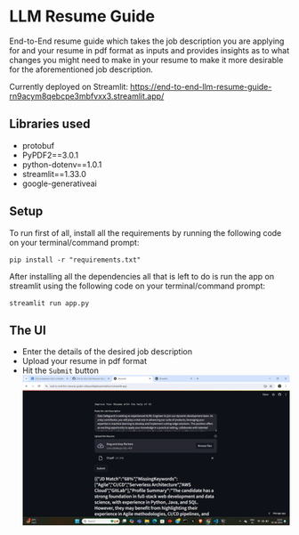 # LLM Resume Guide
End-to-End resume guide which takes the job description you are applying for and your resume in pdf format as inputs and provides insights as to what changes you might need to make in your resume to make it more desirable for the aforementioned job description.

Currently deployed on Streamlit: https://end-to-end-llm-resume-guide-rn9acym8qebcpe3mbfvxx3.streamlit.app/

## Libraries used
* protobuf
* PyPDF2==3.0.1
* python-dotenv==1.0.1
* streamlit==1.33.0
* google-generativeai

## Setup
To run first of all, install all the requirements by running the following code on your terminal/command prompt:

```
pip install -r "requirements.txt"
```

After installing all the dependencies all that is left to do is run the app on streamlit using the following code on your terminal/command prompt:
```
streamlit run app.py
```
## The UI
* Enter the details of the desired job description
* Upload your resume in pdf format
* Hit the `Submit` button
![demo image](./images/Screenshot.png)
